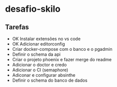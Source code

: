 # desafio-skilo

## Tarefas

* OK Instalar extensões no vs code
* OK Adicionar editorconfig
* Criar docker-compose com o banco e o pgadmin
* Definir o schema da api
* Criar o projeto phoenix e fazer merge do readme
* Adicionar o doctor e credo 
* Adicionar o CI (semaphore)
* Adiconar e configurar absinthe
* Definir o schema do banco de dados
